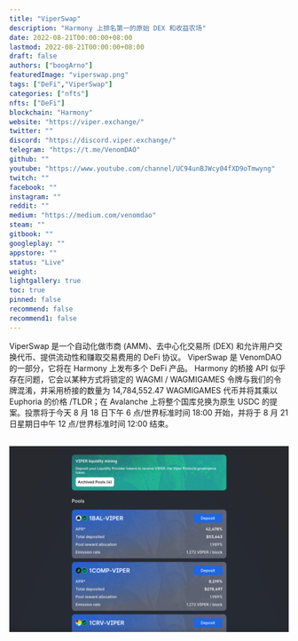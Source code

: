 ```yaml
---
title: "ViperSwap"
description: "Harmony 上排名第一的原始 DEX 和收益农场"
date: 2022-08-21T00:00:00+08:00
lastmod: 2022-08-21T00:00:00+08:00
draft: false
authors: ["boogArno"]
featuredImage: "viperswap.png"
tags: ["DeFi","ViperSwap"]
categories: ["nfts"]
nfts: ["DeFi"]
blockchain: "Harmony"
website: "https://viper.exchange/"
twitter: ""
discord: "https://discord.viper.exchange/"
telegram: "https://t.me/VenomDAO"
github: ""
youtube: "https://www.youtube.com/channel/UC94unBJWcy04fXD9oTmwyng"
twitch: ""
facebook: ""
instagram: ""
reddit: ""
medium: "https://medium.com/venomdao"
steam: ""
gitbook: ""
googleplay: ""
appstore: ""
status: "Live"
weight: 
lightgallery: true
toc: true
pinned: false
recommend: false
recommend1: false
---
```

ViperSwap 是一个自动化做市商 (AMM)、去中心化交易所 (DEX) 和允许用户交换代币、提供流动性和赚取交易费用的 DeFi 协议。 ViperSwap 是 VenomDAO 的一部分，它将在 Harmony 上发布多个 DeFi 产品。	Harmony 的桥接 API  似乎存在问题，它会以某种方式将锁定的 WAGMI / WAGMIGAMES 令牌与我们的令牌混淆，并采用桥接的数量为 14,784,552.47 WAGMIGAMES 代币并将其乘以 Euphoria 的价格 /TLDR；在 Avalanche 上将整个国库兑换为原生 USDC 的提案。投票将于今天 8 月 18 日下午 6 点/世界标准时间 18:00 开始，并将于 8 月 21 日星期日中午 12 点/世界标准时间 12:00 结束。

​	![viperswap-dapp-defi-harmony-image2_fbbfbe1b165cd43ecf8fc97a65c54320](viperswap-dapp-defi-harmony-image2_fbbfbe1b165cd43ecf8fc97a65c54320.png)
​				
​				
​						
​				

